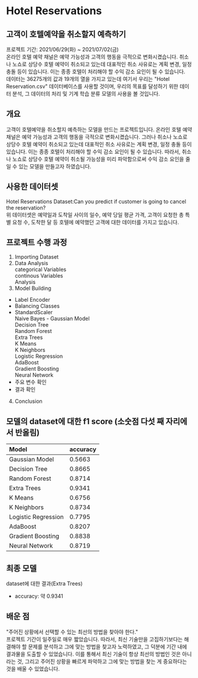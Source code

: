 # Hotel Reservations
## 고객이 호텔예약을 취소할지 예측하기
프로젝트 기간: 2021/06/29(화) ~ 2021/07/02(금)  
온라인 호텔 예약 채널은 예약 가능성과 고객의 행동을 극적으로 변화시켰습니다. 취소나 노쇼로 상당수 호텔 예약이 취소되고 있는데 대표적인 취소 사유로는 계획 변경, 일정 충돌 등이 있습니다. 이는 종종 호텔이 처리해야 할 수익 감소 요인이 될 수 있습니다.  
데이터는 36275개의 값과 19개의 열을 가지고 있는데 여기서 우리는 "Hotel Reservation.csv" 데이터베이스를 사용할 것이며, 우리의 목표를 달성하기 위한 데이터 분석, 그 데이터의 처리 및 기계 학습 분류 모델의 사용을 볼 것입니다.
## 개요
고객이 호텔예약을 취소할지 예측하는 모델을 만드는 프로젝트입니다. 온라인 호텔 예약 채널은 예약 가능성과 고객의 행동을 극적으로 변화시켰습니다. 그러나 취소나 노쇼로 상당수 호텔 예약이 취소되고 있는데 대표적인 취소 사유로는 계획 변경, 일정 충돌 등이 있습니다. 이는 종종 호텔이 처리해야 할 수익 감소 요인이 될 수 있습니다. 따라서, 취소나 노쇼로 상당수 호텔 예약이 취소될 가능성을 미리 파악함으로써 수익 감소 요인을 줄일 수 있는 모델을 만들고자 하였습니다.
## 사용한 데이터셋
Hotel Reservations Dataset:Can you predict if customer is going to cancel the reservation?  
위 데이터셋은 예약일과 도착일 사이의 일수, 예약 당일 평균 가격, 고객이 요청한 총 특별 요청 수, 도착한 달 등 호텔에 예약했던 고객에 대한 데이터를 가지고 있습니다.
## 프로젝트 수행 과정
1. Importing Dataset
2. Data Analysis  
categorical Variables  
continous Variables  
Analysis  
3. Model Building  
- Label Encoder  
- Balancing Classes  
- StandardScaler  
Naive Bayes - Gaussian Model  
Decision Tree  
Random Forest  
Extra Trees  
K Means  
K Neighbors  
Logistic Regression  
AdaBoost  
Gradient Boosting  
Neural Network  
- 주요 변수 확인
- 결과 확인
4. Conclusion
## 모델의 dataset에 대한 f1 score (소숫점 다섯 째 자리에서 반올림)
| Model | accuracy |
|:----------------------------------------|:---------|
| Gaussian Model                          | 0.5663 |
| Decision Tree                           | 0.8665 |
| Random Forest                           | 0.8714 |
| Extra Trees                             | 0.9341 |
| K Means                                 | 0.6756 |
| K Neighbors                             | 0.8734 |
| Logistic Regression                     | 0.7795 |
| AdaBoost                                | 0.8207 |
| Gradient Boosting                       | 0.8838 |
| Neural Network                          | 0.8719 |
## 최종 모델
dataset에 대한 결과(Extra Trees)
- accuracy: 약 0.9341
## 배운 점
"주어진 상황에서 선택할 수 있는 최선의 방법을 찾아야 한다."  
프로젝트 기간이 일주일로 매우 짧았습니다. 따라서, 최신 기술만을 고집하기보다는 해결해야 할 문제를 분석하고 그에 맞는 방법을 찾고자 노력하였고, 그 덕분에 기간 내에 결과물을 도출할 수 있었습니다. 이를 통해서 최신 기술이 항상 최선의 방법인 것은 아니라는 것, 그리고 주어진 상황을 빠르게 파악하고 그에 맞는 방법을 찾는 게 중요하다는 것을 배울 수 있었습니다.
